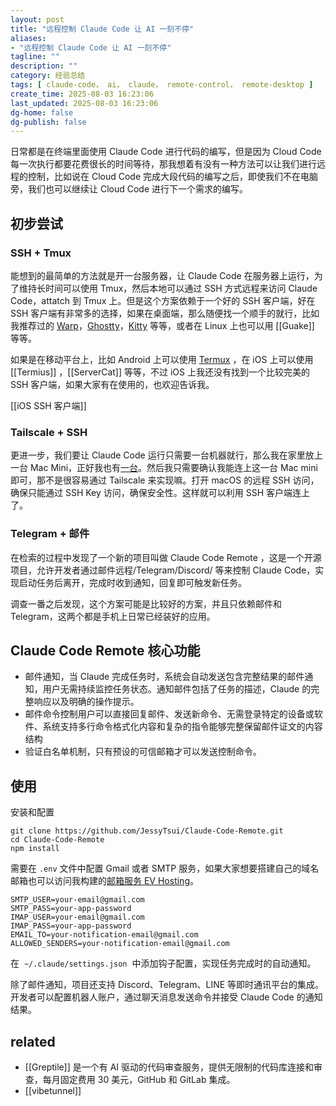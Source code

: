 ```yaml
---
layout: post
title: "远程控制 Claude Code 让 AI 一刻不停"
aliases:
- "远程控制 Claude Code 让 AI 一刻不停"
tagline: ""
description: ""
category: 经验总结
tags: [ claude-code， ai， claude， remote-control， remote-desktop ]
create_time: 2025-08-03 16:23:06
last_updated: 2025-08-03 16:23:06
dg-home: false
dg-publish: false
---
```


日常都是在终端里面使用 Claude Code 进行代码的编写，但是因为 Cloud Code 每一次执行都要花费很长的时间等待，那我想着有没有一种方法可以让我们进行远程的控制，比如说在 Cloud Code 完成大段代码的编写之后，即使我们不在电脑旁，我们也可以继续让 Cloud Code 进行下一个需求的编写。

## 初步尝试

### SSH + Tmux

能想到的最简单的方法就是开一台服务器，让 Claude Code 在服务器上运行，为了维持长时间可以使用 Tmux，然后本地可以通过 SSH 方式远程来访问 Claude Code，attatch 到 Tmux 上。但是这个方案依赖于一个好的 SSH 客户端，好在 SSH 客户端有非常多的选择，如果在桌面端，那么随便找一个顺手的就行，比如我推荐过的 [Warp](https://blog.einverne.info/post/2022/03/warp-terminal-usage.html)，[Ghostty](https://blog.einverne.info/post/2025/05/ghostty.html)，[Kitty](https://blog.einverne.info/post/2020/08/cross-platform-gpu-based-terminal-emulator-kitty.html) 等等，或者在 Linux 上也可以用 [[Guake]] 等等。

如果是在移动平台上，比如 Android 上可以使用 [Termux](https://blog.einverne.info/post/2019/06/termux-app.html) ，在 iOS 上可以使用 [[Termius]] ，[[ServerCat]] 等等，不过 iOS 上我还没有找到一个比较完美的 SSH 客户端，如果大家有在使用的，也欢迎告诉我。

[[iOS SSH 客户端]]

### Tailscale + SSH

更进一步，我们要让 Claude Code 运行只需要一台机器就行，那么我在家里放上一台 Mac Mini，正好我也有[一台](https://blog.einverne.info/post/2023/11/i-bought-mac-mini-and-setup.html)。然后我只需要确认我能连上这一台 Mac mini 即可，那不是很容易通过 Tailscale 来实现嘛。打开 macOS 的远程 SSH 访问，确保只能通过 SSH Key 访问，确保安全性。这样就可以利用 SSH 客户端连上了。

### Telegram + 邮件

在检索的过程中发现了一个新的项目叫做 Claude Code Remote ，这是一个开源项目，允许开发者通过邮件远程/Telegram/Discord/ 等来控制 Claude Code，实现启动任务后离开，完成时收到通知，回复即可触发新任务。

调查一番之后发现，这个方案可能是比较好的方案，并且只依赖邮件和 Telegram，这两个都是手机上日常已经装好的应用。

## Claude Code Remote 核心功能

- 邮件通知，当 Claude 完成任务时，系统会自动发送包含完整结果的邮件通知，用户无需持续监控任务状态。通知邮件包括了任务的描述，Claude 的完整响应以及明确的操作提示。
- 邮件命令控制用户可以直接回复邮件、发送新命令、无需登录特定的设备或软件、系统支持多行命令格式化内容和复杂的指令能够完整保留邮件证文的内容结构
- 验证白名单机制，只有预设的可信邮箱才可以发送控制命令。

## 使用

安装和配置

```
git clone https://github.com/JessyTsui/Claude-Code-Remote.git
cd Claude-Code-Remote
npm install
```

需要在 `.env` 文件中配置 Gmail 或者 SMTP 服务，如果大家想要搭建自己的域名邮箱也可以访问我构建的[邮箱服务 EV Hosting](https://client.einverne.info)。

```
SMTP_USER=your-email@gmail.com
SMTP_PASS=your-app-password
IMAP_USER=your-email@gmail.com
IMAP_PASS=your-app-password
EMAIL_TO=your-notification-email@gmail.com
ALLOWED_SENDERS=your-notification-email@gmail.com
```

在  `~/.claude/settings.json`  中添加钩子配置，实现任务完成时的自动通知。

除了邮件通知，项目还支持 Discord、Telegram、LINE 等即时通讯平台的集成。开发者可以配置机器人账户，通过聊天消息发送命令并接受 Claude Code 的通知结果。

## related

- [[Greptile]] 是一个有 AI 驱动的代码审查服务，提供无限制的代码库连接和审查，每月固定费用 30 美元，GitHub 和 GitLab 集成。
- [[vibetunnel]]
